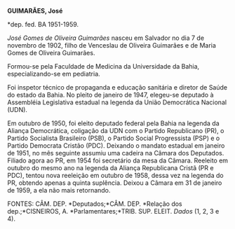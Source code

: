 **GUIMARÃES, José**

\*dep. fed. BA 1951-1959.

*José Gomes de Oliveira Guimarães* nasceu em Salvador no dia 7 de
novembro de 1902, filho de Venceslau de Oliveira Guimarães e de Maria
Gomes de Oliveira Guimarães.

Formou-se pela Faculdade de Medicina da Universidade da Bahia,
especializando-se em pediatria.

Foi inspetor técnico de propaganda e educação sanitária e diretor de
Saúde do estado da Bahia. No pleito de janeiro de 1947, elegeu-se
deputado à Assembléia Legislativa estadual na legenda da União
Democrática Nacional (UDN).

Em outubro de 1950, foi eleito deputado federal pela Bahia na legenda da
Aliança Democrática, coligação da UDN com o Partido Republicano (PR), o
Partido Socialista Brasileiro (PSB), o Partido Social Progressista (PSP)
e o Partido Democrata Cristão (PDC). Deixando o mandato estadual em
janeiro de 1951, no mês seguinte assumiu uma cadeira na Câmara dos
Deputados. Filiado agora ao PR, em 1954 foi secretário da mesa da
Câmara. Reeleito em outubro do mesmo ano na legenda da Aliança
Republicana Cristã (PR e PDC), tentou nova reeleição em outubro de 1958,
dessa vez na legenda do PR, obtendo apenas a quinta suplência. Deixou a
Câmara em 31 de janeiro de 1959, a ela não mais retornando.

FONTES: CÂM. DEP. *Deputados;*CÂM. DEP. *Relação dos dep.;*CISNEIROS, A.
*Parlamentares;*TRIB. SUP. ELEIT. *Dados* (1, 2, 3 e 4).

 
